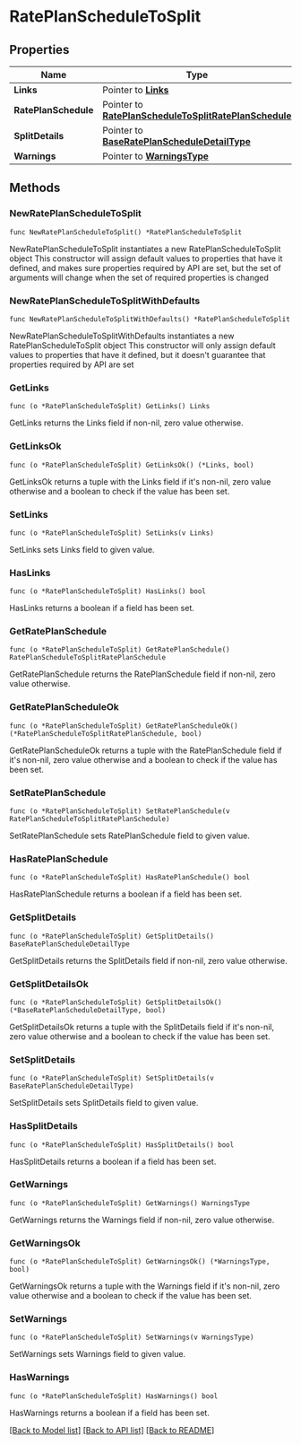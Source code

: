 # RatePlanScheduleToSplit

## Properties

Name | Type | Description | Notes
------------ | ------------- | ------------- | -------------
**Links** | Pointer to [**Links**](Links.md) |  | [optional] 
**RatePlanSchedule** | Pointer to [**RatePlanScheduleToSplitRatePlanSchedule**](RatePlanScheduleToSplitRatePlanSchedule.md) |  | [optional] 
**SplitDetails** | Pointer to [**BaseRatePlanScheduleDetailType**](BaseRatePlanScheduleDetailType.md) |  | [optional] 
**Warnings** | Pointer to [**WarningsType**](WarningsType.md) |  | [optional] 

## Methods

### NewRatePlanScheduleToSplit

`func NewRatePlanScheduleToSplit() *RatePlanScheduleToSplit`

NewRatePlanScheduleToSplit instantiates a new RatePlanScheduleToSplit object
This constructor will assign default values to properties that have it defined,
and makes sure properties required by API are set, but the set of arguments
will change when the set of required properties is changed

### NewRatePlanScheduleToSplitWithDefaults

`func NewRatePlanScheduleToSplitWithDefaults() *RatePlanScheduleToSplit`

NewRatePlanScheduleToSplitWithDefaults instantiates a new RatePlanScheduleToSplit object
This constructor will only assign default values to properties that have it defined,
but it doesn't guarantee that properties required by API are set

### GetLinks

`func (o *RatePlanScheduleToSplit) GetLinks() Links`

GetLinks returns the Links field if non-nil, zero value otherwise.

### GetLinksOk

`func (o *RatePlanScheduleToSplit) GetLinksOk() (*Links, bool)`

GetLinksOk returns a tuple with the Links field if it's non-nil, zero value otherwise
and a boolean to check if the value has been set.

### SetLinks

`func (o *RatePlanScheduleToSplit) SetLinks(v Links)`

SetLinks sets Links field to given value.

### HasLinks

`func (o *RatePlanScheduleToSplit) HasLinks() bool`

HasLinks returns a boolean if a field has been set.

### GetRatePlanSchedule

`func (o *RatePlanScheduleToSplit) GetRatePlanSchedule() RatePlanScheduleToSplitRatePlanSchedule`

GetRatePlanSchedule returns the RatePlanSchedule field if non-nil, zero value otherwise.

### GetRatePlanScheduleOk

`func (o *RatePlanScheduleToSplit) GetRatePlanScheduleOk() (*RatePlanScheduleToSplitRatePlanSchedule, bool)`

GetRatePlanScheduleOk returns a tuple with the RatePlanSchedule field if it's non-nil, zero value otherwise
and a boolean to check if the value has been set.

### SetRatePlanSchedule

`func (o *RatePlanScheduleToSplit) SetRatePlanSchedule(v RatePlanScheduleToSplitRatePlanSchedule)`

SetRatePlanSchedule sets RatePlanSchedule field to given value.

### HasRatePlanSchedule

`func (o *RatePlanScheduleToSplit) HasRatePlanSchedule() bool`

HasRatePlanSchedule returns a boolean if a field has been set.

### GetSplitDetails

`func (o *RatePlanScheduleToSplit) GetSplitDetails() BaseRatePlanScheduleDetailType`

GetSplitDetails returns the SplitDetails field if non-nil, zero value otherwise.

### GetSplitDetailsOk

`func (o *RatePlanScheduleToSplit) GetSplitDetailsOk() (*BaseRatePlanScheduleDetailType, bool)`

GetSplitDetailsOk returns a tuple with the SplitDetails field if it's non-nil, zero value otherwise
and a boolean to check if the value has been set.

### SetSplitDetails

`func (o *RatePlanScheduleToSplit) SetSplitDetails(v BaseRatePlanScheduleDetailType)`

SetSplitDetails sets SplitDetails field to given value.

### HasSplitDetails

`func (o *RatePlanScheduleToSplit) HasSplitDetails() bool`

HasSplitDetails returns a boolean if a field has been set.

### GetWarnings

`func (o *RatePlanScheduleToSplit) GetWarnings() WarningsType`

GetWarnings returns the Warnings field if non-nil, zero value otherwise.

### GetWarningsOk

`func (o *RatePlanScheduleToSplit) GetWarningsOk() (*WarningsType, bool)`

GetWarningsOk returns a tuple with the Warnings field if it's non-nil, zero value otherwise
and a boolean to check if the value has been set.

### SetWarnings

`func (o *RatePlanScheduleToSplit) SetWarnings(v WarningsType)`

SetWarnings sets Warnings field to given value.

### HasWarnings

`func (o *RatePlanScheduleToSplit) HasWarnings() bool`

HasWarnings returns a boolean if a field has been set.


[[Back to Model list]](../README.md#documentation-for-models) [[Back to API list]](../README.md#documentation-for-api-endpoints) [[Back to README]](../README.md)


